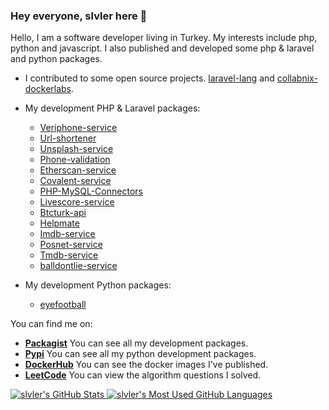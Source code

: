 ### Hey everyone, slvler here 👋

Hello, I am a software developer living in Turkey. My interests include php, python and javascript. I also published and developed some php & laravel and python packages.

- I contributed to some open source projects. [laravel-lang](https://github.com/Laravel-Lang/lang) and [collabnix-dockerlabs](https://github.com/collabnix/dockerlabs).
* My development PHP & Laravel packages:
  * [Veriphone-service](https://github.com/slvler/veriphone-service)
  * [Url-shortener](https://github.com/slvler/laravel-url-shortener)
  * [Unsplash-service](https://github.com/slvler/unsplash-service)
  * [Phone-validation](https://github.com/slvler/phone-validation)
  * [Etherscan-service](https://github.com/slvler/etherscan-service)
  * [Covalent-service](https://github.com/slvler/covalenthq-service)
  * [PHP-MySQL-Connectors](https://github.com/slvler/php-mysql-connectors)
  * [Livescore-service](https://github.com/slvler/livescore-service)
  * [Btcturk-api](https://github.com/slvler/btcturk-api)
  * [Helpmate](https://github.com/slvler/helpmate)
  * [Imdb-service](https://github.com/slvler/Imdb-service)
  * [Posnet-service](https://github.com/slvler/posnet-payment-service)
  * [Tmdb-service](https://github.com/slvler/tmdb)
  * [balldontlie-service](https://github.com/slvler/balldontlie-service)

    
* My development Python packages:  
  * [eyefootball](https://github.com/slvler/eyefootball)

You can find me on:

- **[Packagist](https://packagist.org/users/slvler)** You can see all my development packages.
- **[Pypi](https://pypi.org/user/slvler/)** You can see all my python development packages.
- **[DockerHub](https://hub.docker.com/u/slvler)** You can see the docker images I've published.
- **[LeetCode](https://leetcode.com/slvler/)** You can view the algorithm questions I solved.

<a href="https://github.com/anuraghazra/github-readme-stats">
  <img align="top" src="https://github-readme-stats.vercel.app/api?username=slvler&hide=contribs&count_private=true&theme=dracula&show_icons=true" alt="slvler's GitHub Stats" />
</a>

<a href="https://github.com/anuraghazra/github-readme-stats">
  <img align="top" src="https://github-readme-stats.vercel.app/api/top-langs/?username=slvler&count_private=true&theme=dracula&show_icons=true&hide=scss,hack,html,vue,twig,css,ejs,blade&layout=compact&card_width=270" alt="slvler's Most Used GitHub Languages" />
</a>

